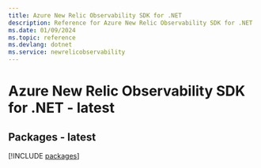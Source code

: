 ```yaml
---
title: Azure New Relic Observability SDK for .NET
description: Reference for Azure New Relic Observability SDK for .NET
ms.date: 01/09/2024
ms.topic: reference
ms.devlang: dotnet
ms.service: newrelicobservability
---
```

# Azure New Relic Observability SDK for .NET - latest
## Packages - latest
[!INCLUDE [packages](new-relic-observability-index.md)]